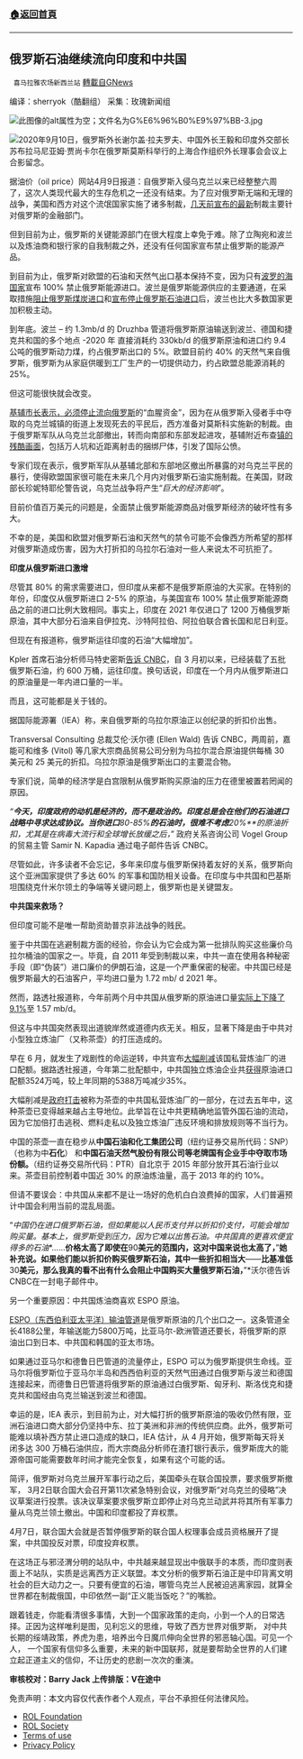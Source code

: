 ###  [:house:返回首頁](https://github.com/ourhimalayas/txt)
---


## 俄罗斯石油继续流向印度和中共国
` 喜马拉雅农场新西兰站` [轉載自GNews](https://gnews.org/zh-hans/2333830/)

编译：sherryok（酷翻组）
采集：玫瑰新闻组

![此图像的alt属性为空；文件名为G%E6%96%B0%E9%97%BB-3.jpg](https://assets.gnews.org/wp-content/uploads/2022/03/G%E6%96%B0%E9%97%BB-3.jpg)







![2020年9月10日，俄罗斯外长谢尔盖·拉夫罗夫、中国外长王毅和印度外交部长苏布拉马尼亚姆·贾尚卡尔在俄罗斯莫斯科举行的上海合作组织外长理事会会议上合影留念。](https://image.cnbcfm.com/api/v1/image/106698266-1599791503112-GettyImages-1228436708.jpg?v=1648452055&amp;w=929&amp;h=523&amp;ffmt=webp)

据油价（oil price）网站4月9日报道：自俄罗斯入侵乌克兰以来已经整整六周了，这次人类现代最大的生存危机之一还没有结束。为了应对俄罗斯无端和无理的战争，美国和西方对这个流氓国家实施了诸多制裁，[几天前宣布的最新](https://translate.google.com/website?sl=en&amp;tl=zh-CN&amp;hl=en&amp;client=webapp&amp;u=https://www.whitehouse.gov/briefing-room/statements-releases/2022/04/06/fact-sheet-united-states-g7-and-eu-impose-severe-and-immediate-costs-on-russia/)制裁主要针对俄罗斯的金融部门。

但到目前为止，俄罗斯的关键能源部门在很大程度上幸免于难。除了立陶宛和波兰以及炼油商和银行家的自我制裁之外，还没有任何国家宣布禁止俄罗斯的能源产品。

到目前为止，俄罗斯对欧盟的石油和天然气出口基本保持不变，因为只有[波罗的海国家](https://oilprice-com.translate.goog/Latest-Energy-News/World-News/The-Baltic-States-Stop-Importing-Russian-Gas.html?_x_tr_sl=en&amp;_x_tr_tl=zh-CN&amp;_x_tr_hl=en&amp;_x_tr_pto=wapp)宣布 100% 禁止俄罗斯能源进口。波兰是俄罗斯能源供应的主要通道，在采取措施[阻止俄罗斯煤炭进口](https://translate.google.com/website?sl=en&amp;tl=zh-CN&amp;hl=en&amp;client=webapp&amp;u=https://apnews.com/article/russia-ukraine-business-poland-europe-moscow-4eed1f29b858e56c9719b4c0271bb75f)和[宣布停止俄罗斯石油进口](https://translate.google.com/website?sl=en&amp;tl=zh-CN&amp;hl=en&amp;client=webapp&amp;u=https://www.usnews.com/news/business/articles/2022-03-30/germany-triggers-warning-over-gas-amid-russian-ruble-demand)后，波兰也比大多数国家更加积极主动。

到年底。波兰 – 约 1.3mb/d 的 Druzhba 管道将俄罗斯原油输送到波兰、德国和捷克共和国的多个地点 -2020 年 直接消耗约 330kb/d 的俄罗斯原油和进口约 9.4 公吨的俄罗斯动力煤，约占俄罗斯出口的 5%。欧盟目前约 40% 的天然气来自俄罗斯，俄罗斯为从家庭供暖到工厂生产的一切提供动力，约占欧盟总能源消耗的 25%。

但这可能很快就会改变。

[基辅市长表示，必须停止流向俄罗斯](https://translate.google.com/website?sl=en&amp;tl=zh-CN&amp;hl=en&amp;client=webapp&amp;u=https://newslink.reuters.com/click/27259631.378565/aHR0cHM6Ly93d3cucmV1dGVycy5jb20vd29ybGQvZXVyb3BlL3VzLWV1cm9wZS1wbGFuLXJ1c3NpYS1zYW5jdGlvbnMtdWtyYWluZS13YXJucy1tb3JlLWNpdmlsaWFuLWRlYXRocy0yMDIyLTA0LTA1Lz91dG1fc291cmNlPVNhaWx0aHJ1JnV0bV9tZWRpdW09bmV3c2xldHRlciZ1dG1fY2FtcGFpZ249ZGFpbHktYnJpZWZpbmc/62187dbc8b0a2147c3616ac4Bd63d9333)的“血腥资金”，因为在从俄罗斯入侵者手中夺取的乌克兰城镇的街道上发现死去的平民后，西方准备对莫斯科实施新的制裁。由于俄罗斯军队从乌克兰北部撤出，转而向南部和东部发起进攻，基辅附近布查[镇的残酷画面](https://translate.google.com/website?sl=en&amp;tl=zh-CN&amp;hl=en&amp;client=webapp&amp;u=https://newslink.reuters.com/click/27259631.378565/aHR0cHM6Ly93d3cucmV1dGVycy5jb20vbmV3cy9waWN0dXJlL2luLXBpY3R1cmVzLWJvZGllcy1hbmQtdGFua3MtbWFyay1wYXRoLWEtaWRVU1JUUzZTVDE2P3V0bV9zb3VyY2U9U2FpbHRocnUmdXRtX21lZGl1bT1uZXdzbGV0dGVyJnV0bV9jYW1wYWlnbj1kYWlseS1icmllZmluZw/62187dbc8b0a2147c3616ac4Ba320fe12)，包括万人坑和近距离射击的捆绑尸体，引发了国际公愤。

专家们现在表示，俄罗斯军队从基辅北部和东部地区撤出所暴露的对乌克兰平民的暴行，使得欧盟国家很可能在未来几个月内对俄罗斯石油实施制裁。在美国，财政部长珍妮特耶伦警告说，乌克兰战争将产生“*巨大的经济影响*”。

目前价值百万美元的问题是，全面禁止俄罗斯能源商品对俄罗斯经济的破坏性有多大。

不幸的是，美国和欧盟对俄罗斯石油和天然气的禁令可能不会像西方所希望的那样对俄罗斯造成伤害，因为大打折扣的乌拉尔石油对一些人来说太不可抗拒了。

**印度从俄罗斯进口激增**

尽管其 80% 的需求需要进口，但印度从来都不是俄罗斯原油的大买家。在特别的年份，印度仅从俄罗斯进口 2-5% 的原油，与美国宣布 100% 禁止俄罗斯能源商品之前的进口比例大致相同。事实上，印度在 2021 年仅进口了 1200 万桶俄罗斯原油，其中大部分石油来自伊拉克、沙特阿拉伯、阿拉伯联合酋长国和尼日利亚。

但现在有报道称，俄罗斯运往印度的石油“大幅增加”。

Kpler 首席石油分析师马特史密斯[告诉 CNBC](https://translate.google.com/website?sl=en&amp;tl=zh-CN&amp;hl=en&amp;client=webapp&amp;u=https://www.cnbc.com/2022/03/28/russia-india-india-buys-cheap-russian-oil-china-could-be-next.html)，自 3 月初以来，已经装载了五批俄罗斯石油，约 600 万桶，运往印度。换句话说，印度在一个月内从俄罗斯进口的原油量是一年内进口量的一半。

而且，这可能都是关于钱的。

据国际能源署（IEA）称，来自俄罗斯的乌拉尔原油正以创纪录的折扣价出售。

Transversal Consulting 总裁艾伦·沃尔德 (Ellen Wald) 告诉 CNBC，两周前，嘉能可和维多 (Vitol) 等几家大宗商品贸易公司分别为乌拉尔混合原油提供每桶 30 美元和 25 美元的折扣。乌拉尔原油是俄罗斯出口的主要混合物。

专家们说，简单的经济学是白宫限制从俄罗斯购买原油的压力在德里被置若罔闻的原因。

*“**今天，印度政府的动机是经济的，而不是政治的。印度总是会在他们的石油进口战略中寻求达成协议。当你进口**80-85%**的石油时，很难不考虑**20%**的原油折扣，尤其是在病毒大流行和全球增长放缓之后，*” 政府关系咨询公司 Vogel Group 的贸易主管 Samir N. Kapadia 通过电子邮件告诉 CNBC。

尽管如此，许多读者不会忘记，多年来印度与俄罗斯保持着友好的关系，俄罗斯向这个亚洲国家提供了多达 60% 的军事和国防相关设备。在印度与中共国和巴基斯坦围绕克什米尔领土的争端等关键问题上，俄罗斯也是关键盟友。

**中共国来救场？**

但印度可能不是唯一帮助资助普京非法战争的贱民。

鉴于中共国在逃避制裁方面的经验，你会认为它会成为第一批排队购买这些廉价乌拉尔桶油的国家之一。毕竟，自 2011 年受到制裁以来，中共一直在使用各种秘密手段（即“伪装”）进口廉价的伊朗石油，这是一个严重保密的秘密。中共国已经是俄罗斯最大的石油客户，平均进口量为 1.72 mb/ d 2021 年。

然而，路透社报道称，今年前两个月中共国从俄罗斯的原油进口量[实际上下降了 9.1%](https://translate.google.com/website?sl=en&amp;tl=zh-CN&amp;hl=en&amp;client=webapp&amp;u=https://www.reuters.com/business/energy/saudi-arabia-is-chinas-top-crude-supplier-again-russian-oil-falls-9-2022-03-20/)至 1.57 mb/d。

但这与中共国突然表现出道貌岸然或道德内疚无关。相反，显著下降是由于中共对小型独立炼油厂（又称茶壶）的打压造成的。

早在 6 月，就发生了戏剧性的命运逆转，中共宣布[大幅削减](https://translate.google.com/website?sl=en&amp;tl=zh-CN&amp;hl=en&amp;client=webapp&amp;u=https://www.reuters.com/business/energy/china-cuts-2nd-batch-crude-oil-import-quotas-private-refiners-document-sources-2021-06-21/)该国私营炼油厂的进口配额。据路透社报道，今年第二批配额中，中共国独立炼油企业共[获得](https://translate.google.com/website?sl=en&amp;tl=zh-CN&amp;hl=en&amp;client=webapp&amp;u=https://www.bloomberg.com/news/terminal/QV1MLGDWX2PV)原油进口配额3524万吨，较上年同期的5388万吨减少35%。

大幅削减是[政府打击](https://translate.google.com/website?sl=en&amp;tl=zh-CN&amp;hl=en&amp;client=webapp&amp;u=https://www.bloomberg.com/news/articles/2021-06-17/china-intensifies-oil-refining-probe-that-could-upend-industry)被称为茶壶的中共国私营炼油厂的一部分，在过去五年中，这种茶壶已变得越来越占主导地位。此举旨在让中共更精确地监管外国石油的流动，因为它加倍打击逃税、燃料走私以及独立炼油厂违反环境和排放规则等不当行为。

中国的茶壶一直在稳步从**中国石油和化工集团公司**（纽约证券交易所代码：SNP）（也称为中**石化**） 和**中国石油天然气股份有限公司等老牌国有企业手中夺取市场份额。**（纽约证券交易所代码：PTR）自北京于 2015 年部分放开其石油行业以来。茶壶目前控制着中国近 30% 的原油炼油量，高于 2013 年的约 10%。

但请不要误会：中共国从来都不是让一场好的危机白白浪费掉的国家，人们普遍预计中国会利用当前的混乱局面。

“*中国仍在进口俄罗斯石油，但如果能以人民币支付并以折扣价支付，可能会增加购买量。基本上，俄罗斯受到压力，因为它难以出售石油。中共国真的更喜欢便宜得多的石油**……**价格太高了即使在**90**美元的范围内，这对中国来说也太高了，**”**她补充说。如果他们能以折扣价购买俄罗斯石油，其中一些折扣相当大**——**比基准低**30**美元，那么我真的看不出有什么会阻止中国购买大量俄罗斯石油，**”*沃尔德告诉 CNBC在一封电子邮件中。

另一个重要原因：中共国炼油商喜欢 ESPO 原油。

[ESPO（东西伯利亚太平洋）输油管道](https://translate.google.com/website?sl=en&amp;tl=zh-CN&amp;hl=en&amp;client=webapp&amp;u=https://www.hydrocarbons-technology.com/projects/espopipeline/)是俄罗斯原油的几个出口之一。这条管道全长4188公里，年输送能力5800万吨，比亚马尔-欧洲管道还要长，将俄罗斯的原油出口到日本、中共国和韩国的亚太市场。

如果通过亚马尔和德鲁日巴管道的流量停止，ESPO 可以为俄罗斯提供生命线。亚马尔将俄罗斯位于亚马尔半岛和西西伯利亚的天然气田通过白俄罗斯与波兰和德国连接起来，而德鲁日巴管道将俄罗斯的原油通过白俄罗斯、匈牙利、斯洛伐克和捷克共和国经由乌克兰输送到波兰和德国。

幸运的是，IEA 表示，到目前为止，对大幅打折的俄罗斯原油的吸收仍然有限，亚洲石油进口商大部分仍坚持中东、拉丁美洲和非洲的传统供应商。此外，俄罗斯可能难以填补西方禁止进口造成的缺口，IEA 估计，从 4 月开始，俄罗斯每天将关闭多达 300 万桶石油供应，而大宗商品分析师在渣打银行表示，俄罗斯庞大的能源帝国可能需要数年时间才能完全恢复，如果有这个可能的话。

简评，俄罗斯对乌克兰展开军事行动之后，美国牵头在联合国投票，要求俄罗斯撤军， 3月2日联合国大会召开第11次紧急特别会议，对俄罗斯“对乌克兰的侵略”决议草案进行投票。该决议草案要求俄罗斯立即停止对乌克兰动武并将其所有军事力量从乌克兰领土撤出。中国和印度都投了弃权票。

4月7日，联合国大会就是否暂停俄罗斯的联合国人权理事会成员资格展开了提案，中共国投反对票，印度投弃权票。

在这场正与邪泾渭分明的站队中，中共越来越显现出中俄联手的本质，而印度则表面上不站队，实质是远离西方正义联盟。本文分析的俄罗斯石油正是中印背离文明社会的巨大动力之一。只要有便宜的石油，哪管乌克兰人民被迫逃离家园，就算全世界都在制裁俄国，中印依然一副“正义能当饭吃？”的嘴脸。

跟着钱走，你能看清很多事情，大到一个国家政策的走向，小到一个人的日常选择。正因为这样唯利是图，见利忘义的思维，导致了西方世界对俄罗斯， 对中共长期的绥靖政策，养虎为患，培养出今日魔爪伸向全世界的邪恶轴心国。可见一个人， 一个国家有信仰多么重要，未来的新中国联邦，就是要帮助全世界的人们建立起正道主义的信仰，不让历史的悲剧一次次的重演。

**审核校对：Barry Jack
上传排版：V在途中**

 

免责声明：本文内容仅代表作者个人观点，平台不承担任何法律风险。

- [ROL Foundation](https://rolfoundation.org/)
- [ROL Society](https://rolsociety.org/)
- [Terms of use](https://gnews.org/terms-of-use-3/)
- [Privacy Policy](https://gnews.org/privacy-policy/)
